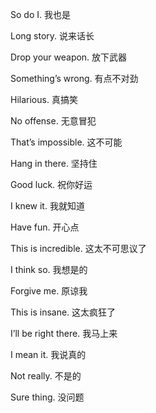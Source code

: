 So do I. 我也是

Long story. 说来话长

Drop your weapon. 放下武器

Something’s wrong. 有点不对劲

Hilarious. 真搞笑

No offense. 无意冒犯

That’s impossible. 这不可能

Hang in there. 坚持住

Good luck. 祝你好运

I knew it. 我就知道

Have fun. 开心点

This is incredible. 这太不可思议了

I think so. 我想是的

Forgive me. 原谅我

This is insane. 这太疯狂了

I’ll be right there. 我马上来

I mean it. 我说真的

Not really. 不是的

Sure thing. 没问题